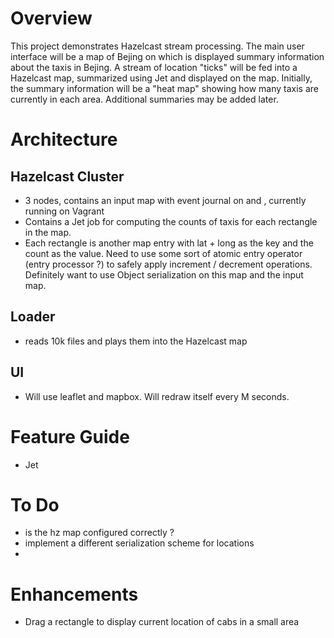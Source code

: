 # Overview

This project demonstrates Hazelcast stream processing.   The main user
interface will be a map of Bejing on which is displayed summary information
about the taxis in Bejing.  A stream of location "ticks" will be fed into
a Hazelcast map, summarized using Jet and displayed on the map.  Initially, the
summary information will be a "heat map" showing how many taxis are currently
in each area.  Additional summaries may be added later.  

# Architecture

## Hazelcast Cluster
- 3 nodes, contains an input map with event journal on and , currently running
  on Vagrant
- Contains a Jet job for computing the counts of taxis for each rectangle
  in the map.  
- Each rectangle is another map entry with lat + long as the key and
  the count as the value.  Need to use some sort of atomic entry operator
  (entry processor ?) to safely apply increment / decrement operations.
  Definitely want to use Object serialization on this map and the input
  map.

## Loader
- reads 10k files and plays them into the Hazelcast map

## UI
- Will use leaflet and mapbox.  Will redraw itself every M seconds.

# Feature Guide
- Jet



# To Do

- is the hz map configured correctly ?
- implement a different serialization scheme for locations
- 

# Enhancements

- Drag a rectangle to display current location of cabs in a small area

